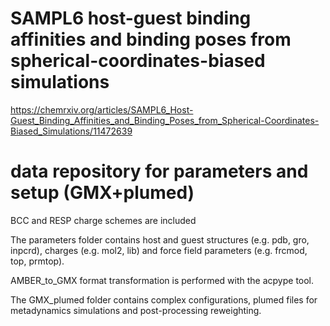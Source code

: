 # SAMPL6 host-guest binding affinities and binding poses from spherical-coordinates-biased simulations
https://chemrxiv.org/articles/SAMPL6_Host-Guest_Binding_Affinities_and_Binding_Poses_from_Spherical-Coordinates-Biased_Simulations/11472639
# data repository for parameters and setup (GMX+plumed)
BCC and RESP charge schemes are included

The parameters folder contains host and guest structures (e.g. pdb, gro, inpcrd), charges (e.g. mol2, lib) and force field parameters (e.g. frcmod, top, prmtop).

AMBER_to_GMX format transformation is performed with the acpype tool.

The GMX_plumed folder contains complex configurations, plumed files for metadynamics simulations and post-processing reweighting.
